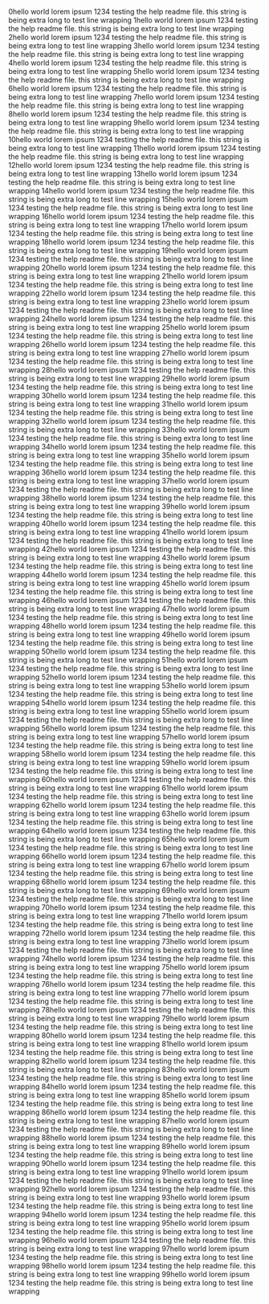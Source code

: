 0hello world lorem ipsum 1234 testing the help readme file. this string is being extra long to test line wrapping
1hello world lorem ipsum 1234 testing the help readme file. this string is being extra long to test line wrapping
2hello world lorem ipsum 1234 testing the help readme file. this string is being extra long to test line wrapping
3hello world lorem ipsum 1234 testing the help readme file. this string is being extra long to test line wrapping
4hello world lorem ipsum 1234 testing the help readme file. this string is being extra long to test line wrapping
5hello world lorem ipsum 1234 testing the help readme file. this string is being extra long to test line wrapping
6hello world lorem ipsum 1234 testing the help readme file. this string is being extra long to test line wrapping
7hello world lorem ipsum 1234 testing the help readme file. this string is being extra long to test line wrapping
8hello world lorem ipsum 1234 testing the help readme file. this string is being extra long to test line wrapping
9hello world lorem ipsum 1234 testing the help readme file. this string is being extra long to test line wrapping
10hello world lorem ipsum 1234 testing the help readme file. this string is being extra long to test line wrapping
11hello world lorem ipsum 1234 testing the help readme file. this string is being extra long to test line wrapping
12hello world lorem ipsum 1234 testing the help readme file. this string is being extra long to test line wrapping
13hello world lorem ipsum 1234 testing the help readme file. this string is being extra long to test line wrapping
14hello world lorem ipsum 1234 testing the help readme file. this string is being extra long to test line wrapping
15hello world lorem ipsum 1234 testing the help readme file. this string is being extra long to test line wrapping
16hello world lorem ipsum 1234 testing the help readme file. this string is being extra long to test line wrapping
17hello world lorem ipsum 1234 testing the help readme file. this string is being extra long to test line wrapping
18hello world lorem ipsum 1234 testing the help readme file. this string is being extra long to test line wrapping
19hello world lorem ipsum 1234 testing the help readme file. this string is being extra long to test line wrapping
20hello world lorem ipsum 1234 testing the help readme file. this string is being extra long to test line wrapping
21hello world lorem ipsum 1234 testing the help readme file. this string is being extra long to test line wrapping
22hello world lorem ipsum 1234 testing the help readme file. this string is being extra long to test line wrapping
23hello world lorem ipsum 1234 testing the help readme file. this string is being extra long to test line wrapping
24hello world lorem ipsum 1234 testing the help readme file. this string is being extra long to test line wrapping
25hello world lorem ipsum 1234 testing the help readme file. this string is being extra long to test line wrapping
26hello world lorem ipsum 1234 testing the help readme file. this string is being extra long to test line wrapping
27hello world lorem ipsum 1234 testing the help readme file. this string is being extra long to test line wrapping
28hello world lorem ipsum 1234 testing the help readme file. this string is being extra long to test line wrapping
29hello world lorem ipsum 1234 testing the help readme file. this string is being extra long to test line wrapping
30hello world lorem ipsum 1234 testing the help readme file. this string is being extra long to test line wrapping
31hello world lorem ipsum 1234 testing the help readme file. this string is being extra long to test line wrapping
32hello world lorem ipsum 1234 testing the help readme file. this string is being extra long to test line wrapping
33hello world lorem ipsum 1234 testing the help readme file. this string is being extra long to test line wrapping
34hello world lorem ipsum 1234 testing the help readme file. this string is being extra long to test line wrapping
35hello world lorem ipsum 1234 testing the help readme file. this string is being extra long to test line wrapping
36hello world lorem ipsum 1234 testing the help readme file. this string is being extra long to test line wrapping
37hello world lorem ipsum 1234 testing the help readme file. this string is being extra long to test line wrapping
38hello world lorem ipsum 1234 testing the help readme file. this string is being extra long to test line wrapping
39hello world lorem ipsum 1234 testing the help readme file. this string is being extra long to test line wrapping
40hello world lorem ipsum 1234 testing the help readme file. this string is being extra long to test line wrapping
41hello world lorem ipsum 1234 testing the help readme file. this string is being extra long to test line wrapping
42hello world lorem ipsum 1234 testing the help readme file. this string is being extra long to test line wrapping
43hello world lorem ipsum 1234 testing the help readme file. this string is being extra long to test line wrapping
44hello world lorem ipsum 1234 testing the help readme file. this string is being extra long to test line wrapping
45hello world lorem ipsum 1234 testing the help readme file. this string is being extra long to test line wrapping
46hello world lorem ipsum 1234 testing the help readme file. this string is being extra long to test line wrapping
47hello world lorem ipsum 1234 testing the help readme file. this string is being extra long to test line wrapping
48hello world lorem ipsum 1234 testing the help readme file. this string is being extra long to test line wrapping
49hello world lorem ipsum 1234 testing the help readme file. this string is being extra long to test line wrapping
50hello world lorem ipsum 1234 testing the help readme file. this string is being extra long to test line wrapping
51hello world lorem ipsum 1234 testing the help readme file. this string is being extra long to test line wrapping
52hello world lorem ipsum 1234 testing the help readme file. this string is being extra long to test line wrapping
53hello world lorem ipsum 1234 testing the help readme file. this string is being extra long to test line wrapping
54hello world lorem ipsum 1234 testing the help readme file. this string is being extra long to test line wrapping
55hello world lorem ipsum 1234 testing the help readme file. this string is being extra long to test line wrapping
56hello world lorem ipsum 1234 testing the help readme file. this string is being extra long to test line wrapping
57hello world lorem ipsum 1234 testing the help readme file. this string is being extra long to test line wrapping
58hello world lorem ipsum 1234 testing the help readme file. this string is being extra long to test line wrapping
59hello world lorem ipsum 1234 testing the help readme file. this string is being extra long to test line wrapping
60hello world lorem ipsum 1234 testing the help readme file. this string is being extra long to test line wrapping
61hello world lorem ipsum 1234 testing the help readme file. this string is being extra long to test line wrapping
62hello world lorem ipsum 1234 testing the help readme file. this string is being extra long to test line wrapping
63hello world lorem ipsum 1234 testing the help readme file. this string is being extra long to test line wrapping
64hello world lorem ipsum 1234 testing the help readme file. this string is being extra long to test line wrapping
65hello world lorem ipsum 1234 testing the help readme file. this string is being extra long to test line wrapping
66hello world lorem ipsum 1234 testing the help readme file. this string is being extra long to test line wrapping
67hello world lorem ipsum 1234 testing the help readme file. this string is being extra long to test line wrapping
68hello world lorem ipsum 1234 testing the help readme file. this string is being extra long to test line wrapping
69hello world lorem ipsum 1234 testing the help readme file. this string is being extra long to test line wrapping
70hello world lorem ipsum 1234 testing the help readme file. this string is being extra long to test line wrapping
71hello world lorem ipsum 1234 testing the help readme file. this string is being extra long to test line wrapping
72hello world lorem ipsum 1234 testing the help readme file. this string is being extra long to test line wrapping
73hello world lorem ipsum 1234 testing the help readme file. this string is being extra long to test line wrapping
74hello world lorem ipsum 1234 testing the help readme file. this string is being extra long to test line wrapping
75hello world lorem ipsum 1234 testing the help readme file. this string is being extra long to test line wrapping
76hello world lorem ipsum 1234 testing the help readme file. this string is being extra long to test line wrapping
77hello world lorem ipsum 1234 testing the help readme file. this string is being extra long to test line wrapping
78hello world lorem ipsum 1234 testing the help readme file. this string is being extra long to test line wrapping
79hello world lorem ipsum 1234 testing the help readme file. this string is being extra long to test line wrapping
80hello world lorem ipsum 1234 testing the help readme file. this string is being extra long to test line wrapping
81hello world lorem ipsum 1234 testing the help readme file. this string is being extra long to test line wrapping
82hello world lorem ipsum 1234 testing the help readme file. this string is being extra long to test line wrapping
83hello world lorem ipsum 1234 testing the help readme file. this string is being extra long to test line wrapping
84hello world lorem ipsum 1234 testing the help readme file. this string is being extra long to test line wrapping
85hello world lorem ipsum 1234 testing the help readme file. this string is being extra long to test line wrapping
86hello world lorem ipsum 1234 testing the help readme file. this string is being extra long to test line wrapping
87hello world lorem ipsum 1234 testing the help readme file. this string is being extra long to test line wrapping
88hello world lorem ipsum 1234 testing the help readme file. this string is being extra long to test line wrapping
89hello world lorem ipsum 1234 testing the help readme file. this string is being extra long to test line wrapping
90hello world lorem ipsum 1234 testing the help readme file. this string is being extra long to test line wrapping
91hello world lorem ipsum 1234 testing the help readme file. this string is being extra long to test line wrapping
92hello world lorem ipsum 1234 testing the help readme file. this string is being extra long to test line wrapping
93hello world lorem ipsum 1234 testing the help readme file. this string is being extra long to test line wrapping
94hello world lorem ipsum 1234 testing the help readme file. this string is being extra long to test line wrapping
95hello world lorem ipsum 1234 testing the help readme file. this string is being extra long to test line wrapping
96hello world lorem ipsum 1234 testing the help readme file. this string is being extra long to test line wrapping
97hello world lorem ipsum 1234 testing the help readme file. this string is being extra long to test line wrapping
98hello world lorem ipsum 1234 testing the help readme file. this string is being extra long to test line wrapping
99hello world lorem ipsum 1234 testing the help readme file. this string is being extra long to test line wrapping
